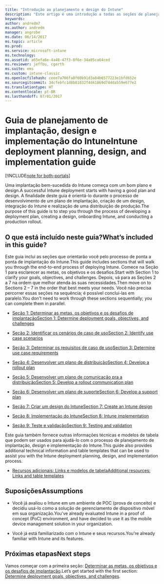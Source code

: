 ```yaml
---
title: "Introdução ao planejamento e design do Intune"
description: "Este artigo é uma introdução a todas as seções de planejamento, design e implementação do Intune. Ferramentas para ajudá-lo a determinar as metas, os cenários de casos de uso e requisitos, criar planos de distribuição e comunicação, bem como planos de suporte, teste e validação."
keywords: 
author: andredm7
ms.author: andredm
manager: angrobe
ms.date: 06/14/2017
ms.topic: article
ms.prod: 
ms.service: microsoft-intune
ms.technology: 
ms.assetid: a65efa6e-4a48-47f3-8f6e-34a85ca64ced
ms.reviewer: jeffbu, cgerth
ms.suite: ems
ms.custom: intune-classic
ms.openlocfilehash: ceee7a766fa8f60b91d3a84b6577223e1bfd652e
ms.sourcegitcommit: 34cfebfc1d8b81032f4d41869d74dda559e677e2
ms.translationtype: HT
ms.contentlocale: pt-BR
ms.lasthandoff: 07/01/2017
---
```

# <span data-ttu-id="211cc-104">Guia de planejamento de implantação, design e implementação do Intune</span><span class="sxs-lookup"><span data-stu-id="211cc-104">Intune deployment planning, design, and implementation guide</span></span>
<a id="intune-deployment-planning-design-and-implementation-guide" class="xliff"></a>

[!INCLUDE[note for both-portals](./includes/note-for-both-portals.md)]

<span data-ttu-id="211cc-105">Uma implantação bem-sucedida do Intune começa com um bom plano e design.</span><span class="sxs-lookup"><span data-stu-id="211cc-105">A successful Intune deployment starts with having a good plan and design.</span></span> <span data-ttu-id="211cc-106">A finalidade deste guia é orientá-lo durante o processo de desenvolvimento de um plano de implantação, criação de um design, integração do Intune e realização de uma distribuição de produção.</span><span class="sxs-lookup"><span data-stu-id="211cc-106">The purpose of this guide is to step you through the process of developing a deployment plan, creating a design, onboarding Intune, and conducting a production rollout.</span></span>

## <span data-ttu-id="211cc-107">O que está incluído neste guia?</span><span class="sxs-lookup"><span data-stu-id="211cc-107">What’s included in this guide?</span></span>
<a id="whats-included-in-this-guide" class="xliff"></a>

<span data-ttu-id="211cc-108">Este guia inclui as seções que orientarão você pelo processo de ponta a ponta de implantação do Intune.</span><span class="sxs-lookup"><span data-stu-id="211cc-108">This guide includes sections that will walk you through the end-to-end process of deploying Intune.</span></span> <span data-ttu-id="211cc-109">Comece na Seção 1 para esclarecer as metas, os objetivos e os desafios.</span><span class="sxs-lookup"><span data-stu-id="211cc-109">Start with Section 1 to clarify your goals, objectives, and challenges.</span></span> <span data-ttu-id="211cc-110">Depois, vá para as Seções 2 a 7 na ordem que melhor atenda às suas necessidades.</span><span class="sxs-lookup"><span data-stu-id="211cc-110">Then move on to Sections 2 – 7 in the order that best meets your needs.</span></span> <span data-ttu-id="211cc-111">Você não precisa percorrer essas seções na sequência; é possível conclui-las em paralelo.</span><span class="sxs-lookup"><span data-stu-id="211cc-111">You don't need to work through these sections sequentially; you can complete them in parallel.</span></span>

-   [<span data-ttu-id="211cc-112">Seção 1: Determinar as metas, os objetivos e os desafios de implantação</span><span class="sxs-lookup"><span data-stu-id="211cc-112">Section 1: Determine deployment goals, objectives, and challenges</span></span>](planning-guide-deployment-goals.md)

-   [<span data-ttu-id="211cc-113">Seção 2: Identificar os cenários de caso de uso</span><span class="sxs-lookup"><span data-stu-id="211cc-113">Section 2: Identify use case scenarios</span></span>](planning-guide-scenarios.md)

-   [<span data-ttu-id="211cc-114">Seção 3: Determinar os requisitos de caso de uso</span><span class="sxs-lookup"><span data-stu-id="211cc-114">Section 3: Determine use case requirements</span></span>](planning-guide-requirements.md)

-   [<span data-ttu-id="211cc-115">Seção 4: Desenvolver um plano de distribuição</span><span class="sxs-lookup"><span data-stu-id="211cc-115">Section 4: Develop a rollout plan</span></span>](planning-guide-rollout-plan.md)

-   [<span data-ttu-id="211cc-116">Seção 5: Desenvolver um plano de comunicação pra a distribuição</span><span class="sxs-lookup"><span data-stu-id="211cc-116">Section 5: Develop a rollout communication plan</span></span>](planning-guide-communication-plan.md)

-   [<span data-ttu-id="211cc-117">Seção 6: Desenvolver um plano de suporte</span><span class="sxs-lookup"><span data-stu-id="211cc-117">Section 6: Develop a support plan</span></span>](planning-guide-support-plan.md)

-   [<span data-ttu-id="211cc-118">Seção 7: Criar um design do Intune</span><span class="sxs-lookup"><span data-stu-id="211cc-118">Section 7: Create an Intune design</span></span>](planning-guide-design.md)

-   [<span data-ttu-id="211cc-119">Seção 8: Implementação do Intune</span><span class="sxs-lookup"><span data-stu-id="211cc-119">Section 8: Intune implementation</span></span>](planning-guide-onboarding.md)

-   [<span data-ttu-id="211cc-120">Seção 9: Teste e validação</span><span class="sxs-lookup"><span data-stu-id="211cc-120">Section 9: Testing and validation</span></span>](planning-guide-test-validation.md)

<span data-ttu-id="211cc-121">Este guia também fornece outras informações técnicas e modelos de tabela que podem ser usados para ajudá-lo com o processo de planejamento de implantação, design e implementação do Intune.</span><span class="sxs-lookup"><span data-stu-id="211cc-121">This guide also provides additional technical information and table templates that can be used to assist you with the Intune deployment planning, design, and implementation process.</span></span>

-   [<span data-ttu-id="211cc-122">Recursos adicionais: Links e modelos de tabela</span><span class="sxs-lookup"><span data-stu-id="211cc-122">Additional resources: Links and table templates</span></span>](planning-guide-resources.md)

## <span data-ttu-id="211cc-123">Suposições</span><span class="sxs-lookup"><span data-stu-id="211cc-123">Assumptions</span></span>
<a id="assumptions" class="xliff"></a>

-   <span data-ttu-id="211cc-124">Você já avaliou o Intune em um ambiente de POC (prova de conceito) e decidiu usá-lo como a solução de gerenciamento de dispositivo móvel em sua organização.</span><span class="sxs-lookup"><span data-stu-id="211cc-124">You've already evaluated Intune in a proof of concept (PoC) environment, and have decided to use it as the mobile device management solution in your organization.</span></span>

-   <span data-ttu-id="211cc-125">Você já está familiarizado com o Intune e seus recursos.</span><span class="sxs-lookup"><span data-stu-id="211cc-125">You're already familiar with Intune and its features.</span></span>

## <span data-ttu-id="211cc-126">Próximas etapas</span><span class="sxs-lookup"><span data-stu-id="211cc-126">Next steps</span></span>
<a id="next-steps" class="xliff"></a>

<span data-ttu-id="211cc-127">Vamos começar com a primeira seção: [Determinar as metas, os objetivos e os desafios de implantação](planning-guide-deployment-goals.md).</span><span class="sxs-lookup"><span data-stu-id="211cc-127">Let’s get started with the first section: [Determine deployment goals, objectives, and challenges](planning-guide-deployment-goals.md).</span></span>
